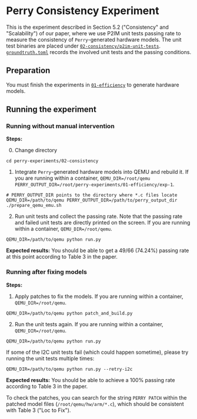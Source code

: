 # Perry Consistency Experiment
This is the experiment described in Section 5.2 ("Consistency" and "Scalability") of our paper, where we use P2IM unit tests passing rate to measure the consistency of `Perry`-generated hardware models. The unit test binaries are placed under [`02-consistency/p2im-unit-tests`](./p2im-unit-tests). [`groundtruth.toml`](./groundtruth.toml) records the involved unit tests and the passing conditions. 

## Preparation
You must finish the experiments in [`01-efficiency`](../01-efficiency/) to generate hardware models.

## Running the experiment

### Running without manual intervention
**Steps:**

0. Change directory
```shell
cd perry-experiments/02-consistency
```

1. Integrate `Perry`-generated hardware models into QEMU and rebuild it. If you are running within a container, `QEMU_DIR=/root/qemu PERRY_OUTPUT_DIR=/root/perry-experiments/01-efficiency/exp-1`.
```shell
# PERRY_OUTPUT_DIR points to the directory where *.c files locate
QEMU_DIR=/path/to/qemu PERRY_OUTPUT_DIR=/path/to/perry_output_dir ./prepare_qemu_emu.sh
```

2. Run unit tests and collect the passing rate. Note that the passing rate and failed unit tests are directly printed on the screen. If you are running within a container, `QEMU_DIR=/root/qemu`.
```shell
QEMU_DIR=/path/to/qemu python run.py
```

**Expected results:**
You should be able to get a 49/66 (74.24%) passing rate at this point according to Table 3 in the paper.

### Running after fixing models
**Steps:**
1. Apply patches to fix the models. If you are running within a container, `QEMU_DIR=/root/qemu`.
```shell
QEMU_DIR=/path/to/qemu python patch_and_build.py
```

2. Run the unit tests again. If you are running within a container, `QEMU_DIR=/root/qemu`.
```shell
QEMU_DIR=/path/to/qemu python run.py
```
If some of the I2C unit tests fail (which could happen sometime), please try running the unit tests multiple times:
```shell
QEMU_DIR=/path/to/qemu python run.py --retry-i2c
```

**Expected results:**
You should be able to achieve a 100% passing rate according to Table 3 in the paper. 

To check the patches, you can search for the string `PERRY PATCH` within the patched model files (`/root/qemu/hw/arm/*.c`), which should be consistent with Table 3 ("Loc to Fix").
